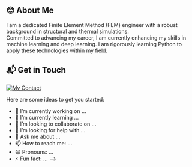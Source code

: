 ## 😊 About Me
I am a dedicated Finite Element Method (FEM) engineer with a robust background in structural and thermal simulations.  
Committed to advancing my career, I am currently enhancing my skills in machine learning and deep learning. I am rigorously learning Python to apply these technologies within my field.


  
## 📬 Get in Touch

[![My Contact](https://skillicons.dev/icons?i=gmail)](mailto:hatdog63@gmail.com)
<!--
**[EureCalla]/[EureCalla]** is a ✨ _special_ ✨ repository because its `README.md` (this file) appears on your GitHub profile.
-->

Here are some ideas to get you started:

- 🔭 I’m currently working on ...
- 🌱 I’m currently learning ...
- 👯 I’m looking to collaborate on ...
- 🤔 I’m looking for help with ...
- 💬 Ask me about ...
- 📫 How to reach me: ...
- 😄 Pronouns: ...
- ⚡ Fun fact: ...
-->

